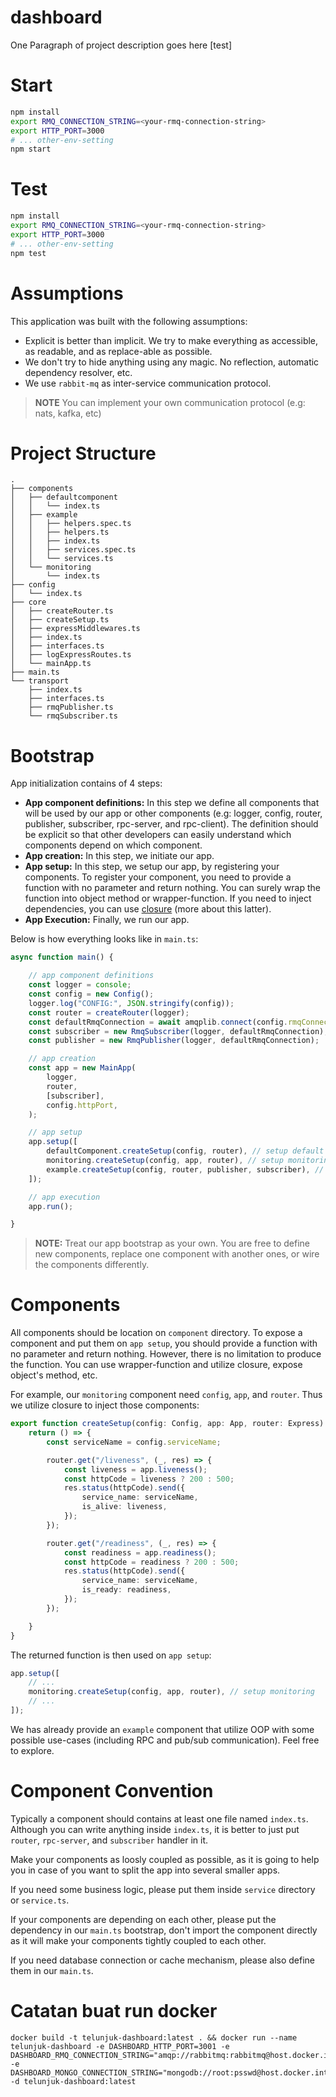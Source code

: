# dashboard

One Paragraph of project description goes here [test]

# Start

```sh
npm install
export RMQ_CONNECTION_STRING=<your-rmq-connection-string>
export HTTP_PORT=3000
# ... other-env-setting
npm start
```

# Test

```sh
npm install
export RMQ_CONNECTION_STRING=<your-rmq-connection-string>
export HTTP_PORT=3000
# ... other-env-setting
npm test
```

# Assumptions

This application was built with the following assumptions:

* Explicit is better than implicit. We try to make everything as accessible, as readable, and as replace-able as possible. 
* We don't try to hide anything using any magic. No reflection, automatic dependency resolver, etc.
* We use `rabbit-mq` as inter-service communication protocol.

>__NOTE__ You can implement your own communication protocol (e.g: nats, kafka, etc)

# Project Structure 

```
.
├── components
│   ├── defaultcomponent
│   │   └── index.ts
│   ├── example
│   │   ├── helpers.spec.ts
│   │   ├── helpers.ts
│   │   ├── index.ts
│   │   ├── services.spec.ts
│   │   └── services.ts
│   └── monitoring
│       └── index.ts
├── config
│   └── index.ts
├── core
│   ├── createRouter.ts
│   ├── createSetup.ts
│   ├── expressMiddlewares.ts
│   ├── index.ts
│   ├── interfaces.ts
│   ├── logExpressRoutes.ts
│   └── mainApp.ts
├── main.ts
└── transport
    ├── index.ts
    ├── interfaces.ts
    ├── rmqPublisher.ts
    └── rmqSubscriber.ts
```

# Bootstrap

App initialization contains of 4 steps:

* __App component definitions:__ In this step we define all components that will be used by our app or other components (e.g: logger, config, router, publisher, subscriber, rpc-server, and rpc-client). The definition should be explicit so that other developers can easily understand which components depend on which component.
* __App creation:__ In this step, we initiate our app.
* __App setup:__ In this step, we setup our app, by registering your components. To register your component, you need to provide a function with no parameter and return nothing. You can surely wrap the function into object method or wrapper-function. If you need to inject dependencies, you can use [closure](https://en.wikipedia.org/wiki/Closure_(computer_programming)) (more about this latter).
* __App Execution:__ Finally, we run our app.

Below is how everything looks like in `main.ts`:

```typescript
async function main() {

    // app component definitions
    const logger = console;
    const config = new Config();
    logger.log("CONFIG:", JSON.stringify(config));
    const router = createRouter(logger);
    const defaultRmqConnection = await amqplib.connect(config.rmqConnectionString);
    const subscriber = new RmqSubscriber(logger, defaultRmqConnection);
    const publisher = new RmqPublisher(logger, defaultRmqConnection);

    // app creation
    const app = new MainApp(
        logger,
        router,
        [subscriber],
        config.httpPort,
    );

    // app setup
    app.setup([
        defaultComponent.createSetup(config, router), // setup default
        monitoring.createSetup(config, app, router), // setup monitoring
        example.createSetup(config, router, publisher, subscriber), // setup example
    ]);

    // app execution
    app.run();

}
```

> __NOTE:__ Treat our app bootstrap as your own. You are free to define new components, replace one component with another ones, or wire the components differently.

# Components

All components should be location on `component` directory. To expose a component and put them on `app setup`, you should provide a function with no parameter and return nothing. However, there is no limitation to produce the function. You can use wrapper-function and utilize closure, expose object's method, etc.

For example, our `monitoring` component need `config`, `app`, and `router`. Thus we utilize closure to inject those components:

```typescript
export function createSetup(config: Config, app: App, router: Express): () => void {
    return () => {
        const serviceName = config.serviceName;

        router.get("/liveness", (_, res) => {
            const liveness = app.liveness();
            const httpCode = liveness ? 200 : 500;
            res.status(httpCode).send({
                service_name: serviceName,
                is_alive: liveness,
            });
        });

        router.get("/readiness", (_, res) => {
            const readiness = app.readiness();
            const httpCode = readiness ? 200 : 500;
            res.status(httpCode).send({
                service_name: serviceName,
                is_ready: readiness,
            });
        });

    }
}
```

The returned function is then used on `app setup`:

```typescript
app.setup([
	// ...
	monitoring.createSetup(config, app, router), // setup monitoring
	// ...
]);
```

We has already provide an `example` component that utilize OOP with some possible use-cases (including RPC and pub/sub communication). Feel free to explore.

# Component Convention

Typically a component should contains at least one file named `index.ts`. Although you can write anything inside `index.ts`, it is better to just put `router`, `rpc-server`, and `subscriber` handler in it.

Make your components as loosly coupled as possible, as it is going to help you in case of you want to split the app into several smaller apps.

If you need some business logic, please put them inside `service` directory or `service.ts`.

If your components are depending on each other, please put the dependency in our `main.ts` bootstrap, don't import the component directly as it will make your components tightly coupled to each other.

If you need database connection or cache mechanism, please also define them in our `main.ts`.

# Catatan buat run docker

```
docker build -t telunjuk-dashboard:latest . && docker run --name telunjuk-dashboard -e DASHBOARD_HTTP_PORT=3001 -e DASHBOARD_RMQ_CONNECTION_STRING="amqp://rabbitmq:rabbitmq@host.docker.internal:5672/" -e DASHBOARD_MONGO_CONNECTION_STRING="mongodb://root:psswd@host.docker.internal:27017" -d telunjuk-dashboard:latest
```

